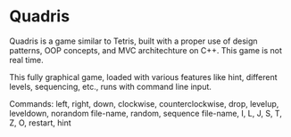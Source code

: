# Quadris

Quadris is a game similar to Tetris, built with a proper use of design patterns, OOP concepts, and MVC architechture on C++. This game is not real time.

This fully graphical game, loaded with various features like hint, different levels, sequencing, etc., runs with command line input.

Commands: left, right, down, clockwise, counterclockwise, drop, levelup, leveldown, norandom file-name, random, sequence file-name, I, L, J, S, T, Z, O, restart, hint
